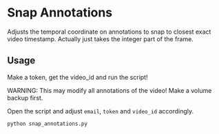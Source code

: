 # Snap Annotations

Adjusts the temporal coordinate on annotations to snap to closest exact video timestamp. Actually just takes the integer part of the frame.


## Usage

Make a token, get the video_id and run the script!

WARNING: This may modify all annotations of the video!
Make a volume backup first.

Open the script and adjust `email`,  `token` and `video_id` accordingly.

```bash
python snap_annotations.py 
```
